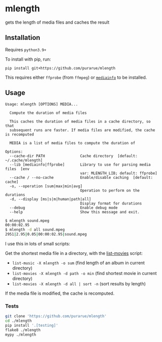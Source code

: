 # mlength

gets the length of media files and caches the result

## Installation

Requires `python3.9+`

To install with pip, run:

```
pip install git+https://github.com/purarue/mlength
```

This requires either `ffprobe` (from `ffmpeg`) or [`mediainfo`](https://mediaarea.net/en/MediaInfo) to be installed.

## Usage

```
Usage: mlength [OPTIONS] MEDIA...

  Compute the duration of media files

  This caches the duration of media files in a cache directory, so that
  subsequent runs are faster. If media files are modified, the cache is recomputed

  MEDIA is a list of media files to compute the duration of

Options:
  --cache-dir PATH                Cache directory  [default: ~/.cache/mlength]
  --lib [mediainfo|ffprobe]       Library to use for parsing media files  [env
                                  var: MLENGTH_LIB; default: ffprobe]
  --cache / --no-cache            Enable/disable caching  [default: cache]
  -o, --operation [sum|max|min|avg]
                                  Operation to perform on the durations
  -d, --display [ms|s|m|human|path|all]
                                  Display format for durations
  --debug                         Enable debug mode
  --help                          Show this message and exit.
```

```bash
$ mlength sound.mpeg
00:00:02.95
$ mlength -d all sound.mpeg
2951|2.95|0.05|00:00:02.95|sound.mpeg
```

I use this in lots of small scripts:

Get the shortest media file in a directory, with the [list-movies](https://github.com/purarue/pura-utils/blob/main/shellscripts/list-movies) script:

- `list-music -X mlength -o sum` (find length of an album in current directory)
- `list-movies -X mlength -d path -o min` (find shortest movie in current directory)
- `list-movies -X mlength -d all | sort -n` (sort results by length)

If the media file is modified, the cache is recomputed.

### Tests

```bash
git clone 'https://github.com/purarue/mlength'
cd ./mlength
pip install '.[testing]'
flake8 ./mlength
mypy ./mlength
```
